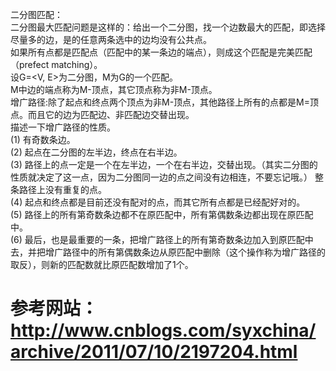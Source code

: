 二分图匹配：<br>
  二分图最大匹配问题是这样的：给出一个二分图，找一个边数最大的匹配，即选择尽量多的边，是的任意两条选中的边均没有公共点。<br>
  如果所有点都是匹配点（匹配中的某一条边的端点），则成这个匹配是完美匹配（prefect matching）。<br>
  设G=<V, E>为二分图，M为G的一个匹配。<br>
  M中边的端点称为M-顶点，其它顶点称为非M-顶点。<br>
  增广路径:除了起点和终点两个顶点为非M-顶点，其他路径上所有的点都是M=顶点。而且它的边为匹配边、非匹配边交替出现。<br>
  描述一下增广路径的性质。<br>
(1) 有奇数条边。<br>
(2) 起点在二分图的左半边，终点在右半边。<br>
(3) 路径上的点一定是一个在左半边，一个在右半边，交替出现。（其实二分图的性质就决定了这一点，因为二分图同一边的点之间没有边相连，不要忘记哦。）
整条路径上没有重复的点。<br>
(4) 起点和终点都是目前还没有配对的点，而其它所有点都是已经配好对的。<br>
(5) 路径上的所有第奇数条边都不在原匹配中，所有第偶数条边都出现在原匹配中。<br>
(6) 最后，也是最重要的一条，把增广路径上的所有第奇数条边加入到原匹配中去，并把增广路径中的所有第偶数条边从原匹配中删除（这个操作称为增广路径的取反），则新的匹配数就比原匹配数增加了1个。<br>

参考网站：
http://www.cnblogs.com/syxchina/archive/2011/07/10/2197204.html  <br>
<br>
===============================================================================================================================
<br>
<br>
